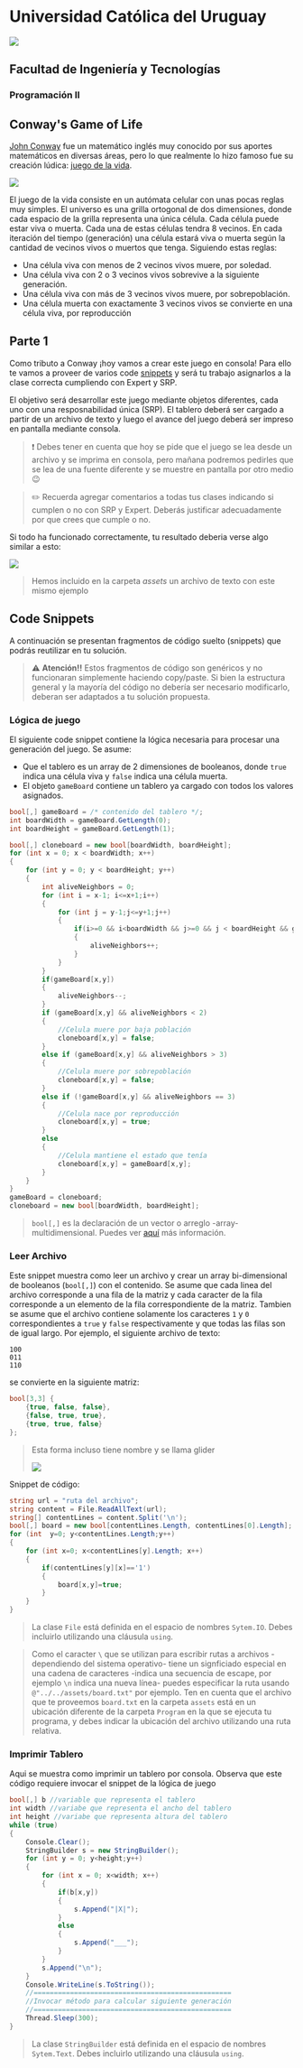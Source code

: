 # Universidad Católica del Uruguay
<img src="https://ucu.edu.uy/sites/all/themes/univer/logo.png">

## Facultad de Ingeniería y Tecnologías
### Programación II

## Conway's Game of Life
[John Conway](https://en.wikipedia.org/wiki/John_Horton_Conway) fue un matemático inglés muy conocido por sus aportes matemáticos en diversas áreas, pero lo que realmente lo hizo famoso fue su creación lúdica: [juego de la vida](https://en.wikipedia.org/wiki/Conway%27s_Game_of_Life).

![](https://upload.wikimedia.org/wikipedia/commons/e/e5/Gospers_glider_gun.gif)

El juego de la vida consiste en un autómata celular con unas pocas reglas muy simples.
El universo es una grilla ortogonal de dos dimensiones, donde cada espacio de la grilla representa una única célula.
Cada célula puede estar viva o muerta.
Cada una de estas células tendra 8 vecinos.
En cada iteración del tiempo (generación) una célula estará viva o muerta según la cantidad de vecinos vivos o muertos que tenga. Siguiendo estas reglas:
* Una célula viva con menos de 2 vecinos vivos muere, por soledad.
* Una célula viva con 2 o 3 vecinos vivos sobrevive a la siguiente generación.
* Una célula viva con más de 3 vecinos vivos muere, por sobrepoblación.
* Una célula muerta con exactamente 3 vecinos vivos se convierte en una célula viva, por reproducción

## Parte 1
Como tributo a Conway ¡hoy vamos a crear este juego en consola! Para ello te vamos a proveer de varios code [snippets](https://en.wikipedia.org/wiki/Snippet_(programming)) y será tu trabajo asignarlos a la clase correcta cumpliendo con Expert y SRP.

El objetivo será desarrollar este juego mediante objetos diferentes, cada uno con una resposnabilidad única (SRP). El tablero deberá ser cargado a partir de un archivo de texto y luego el avance del juego deberá ser impreso en pantalla mediante consola.

> :exclamation: Debes tener en cuenta que hoy se pide que el juego se lea desde un archivo y se imprima en consola, pero mañana podremos pedirles que se lea de una fuente diferente y se muestre en pantalla por otro medio :wink:

> :pencil2: Recuerda agregar comentarios a todas tus clases indicando si cumplen o no con SRP y Expert. Deberás justificar adecuadamente por que crees que cumple o no.

Si todo ha funcionado correctamente, tu resultado deberia verse algo similar a esto:

![](./assets/console-gif-GoL.gif)

> Hemos incluido en la carpeta *assets* un archivo de texto con este mismo ejemplo

## Code Snippets
A continuación se presentan fragmentos de código suelto (snippets) que podrás reutilizar en tu solución.

> :warning: **Atención!!** Estos fragmentos de código son genéricos y no funcionaran simplemente haciendo copy/paste. Si bien la estructura general y la mayoría del código no debería ser necesario modificarlo, deberan ser adaptados a tu solución propuesta.

### Lógica de juego
El siguiente code snippet contiene la lógica necesaria para procesar una generación del juego.
Se asume:
* Que el tablero es un array de 2 dimensiones de booleanos, donde ```true``` indica una célula viva y ```false``` indica una célula muerta.
* El objeto ```gameBoard``` contiene un tablero ya cargado con todos los valores asignados.

```csharp
bool[,] gameBoard = /* contenido del tablero */;
int boardWidth = gameBoard.GetLength(0);
int boardHeight = gameBoard.GetLength(1);

bool[,] cloneboard = new bool[boardWidth, boardHeight];
for (int x = 0; x < boardWidth; x++)
{
    for (int y = 0; y < boardHeight; y++)
    {
        int aliveNeighbors = 0;
        for (int i = x-1; i<=x+1;i++)
        {
            for (int j = y-1;j<=y+1;j++)
            {
                if(i>=0 && i<boardWidth && j>=0 && j < boardHeight && gameBoard[i,j])
                {
                    aliveNeighbors++;
                }
            }
        }
        if(gameBoard[x,y])
        {
            aliveNeighbors--;
        }
        if (gameBoard[x,y] && aliveNeighbors < 2)
        {
            //Celula muere por baja población
            cloneboard[x,y] = false;
        }
        else if (gameBoard[x,y] && aliveNeighbors > 3)
        {
            //Celula muere por sobrepoblación
            cloneboard[x,y] = false;
        }
        else if (!gameBoard[x,y] && aliveNeighbors == 3)
        {
            //Celula nace por reproducción
            cloneboard[x,y] = true;
        }
        else
        {
            //Celula mantiene el estado que tenía
            cloneboard[x,y] = gameBoard[x,y];
        }
    }
}
gameBoard = cloneboard;
cloneboard = new bool[boardWidth, boardHeight];
```

> ```bool[,]``` es la declaración de un vector o arreglo -array- multidimensional. Puedes ver [aquí](https://docs.microsoft.com/en-us/dotnet/csharp/programming-guide/arrays/multidimensional-arrays) más información.

### Leer Archivo
Este snippet muestra como leer un archivo y crear un array bi-dimensional de booleanos (```bool[,]```) con el contenido. Se asume que cada linea del archivo corresponde a una fila de la matriz y cada caracter de la fila corresponde a un elemento de la fila correspondiente de la matriz. Tambien se asume que el archivo contiene solamente los caracteres ```1``` y ```0``` correspondientes a ```true``` y ```false``` respectivamente y que todas las filas son de igual largo.
Por ejemplo, el siguiente archivo de texto:
```
100
011
110
```

se convierte en la siguiente matriz:
```csharp
bool[3,3] {
    {true, false, false},
    {false, true, true},
    {true, true, false}
};
```

> Esta forma incluso tiene nombre y se llama glider
>
> ![](https://upload.wikimedia.org/wikipedia/commons/f/f2/Game_of_life_animated_glider.gif)

Snippet de código:

```csharp
string url = "ruta del archivo";
string content = File.ReadAllText(url);
string[] contentLines = content.Split('\n');
bool[,] board = new bool[contentLines.Length, contentLines[0].Length];
for (int  y=0; y<contentLines.Length;y++)
{
    for (int x=0; x<contentLines[y].Length; x++)
    {
        if(contentLines[y][x]=='1')
        {
            board[x,y]=true;
        }
    }
}
```

> La clase ```File``` está definida en el espacio de nombres ```Sytem.IO```. Debes incluirlo utilizando una cláusula ```using```.

> Como el caracter ```\``` que se utilizan para escribir rutas a archivos -dependiendo del sistema operativo- tiene un signficiado especial en una cadena de caracteres -indica una secuencia de escape, por ejemplo ```\n``` indica una nueva línea- puedes especificar la ruta usando ```@"../../assets/board.txt"``` por ejemplo. Ten en cuenta que el archivo que te proveemos ```board.txt``` en la carpeta ```assets``` está en un ubicación diferente de la carpeta ```Program``` en la que se ejecuta tu programa, y debes indicar la ubicación del archivo utilizando una ruta relativa.

### Imprimir Tablero
Aqui se muestra como imprimir un tablero por consola. Observa que este código requiere invocar el snippet de la lógica de juego

```csharp
bool[,] b //variable que representa el tablero
int width //variabe que representa el ancho del tablero
int height //variabe que representa altura del tablero
while (true)
{
    Console.Clear();
    StringBuilder s = new StringBuilder();
    for (int y = 0; y<height;y++)
    {
        for (int x = 0; x<width; x++)
        {
            if(b[x,y])
            {
                s.Append("|X|");
            }
            else
            {
                s.Append("___");
            }
        }
        s.Append("\n");
    }
    Console.WriteLine(s.ToString());
    //=================================================
    //Invocar método para calcular siguiente generación
    //=================================================
    Thread.Sleep(300);
}
```

> La clase ```StringBuilder``` está definida en el espacio de nombres ```Sytem.Text```. Debes incluirlo utilizando una cláusula ```using```.